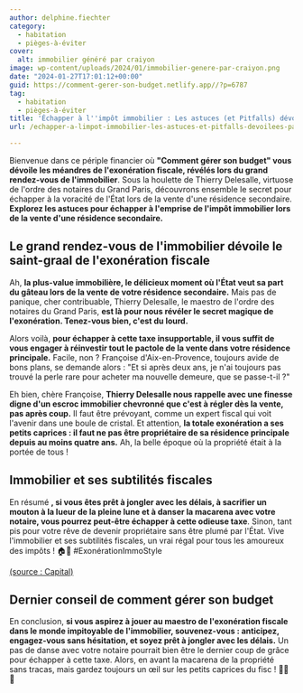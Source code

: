 ```yaml
---
author: delphine.fiechter
category:
  - habitation
  - pièges-à-éviter
cover:
  alt: immobilier généré par craiyon
image: wp-content/uploads/2024/01/immobilier-genere-par-craiyon.png
date: "2024-01-27T17:01:12+00:00"
guid: https://comment-gerer-son-budget.netlify.app//?p=6787
tag:
  - habitation
  - pièges-à-éviter
title: 'Échapper à l''impôt immobilier : Les astuces (et Pitfalls) dévoilées par le grand rendez-vous de l''immobilier'
url: /echapper-a-limpot-immobilier-les-astuces-et-pitfalls-devoilees-par-le-grand-rendez-vous-de-limmobilier/

---
```

Bienvenue dans ce périple financier où **"Comment gérer son budget" vous dévoile les méandres de l'exonération fiscale, révélés lors du grand rendez-vous de l'immobilier**. Sous la houlette de Thierry Delesalle, virtuose de l'ordre des notaires du Grand Paris, découvrons ensemble le secret pour échapper à la voracité de l'État lors de la vente d'une résidence secondaire. **Explorez les astuces pour échapper à l'emprise de l'impôt immobilier lors de la vente d'une résidence secondaire.**

## **Le grand rendez-vous de l'immobilier dévoile le saint-graal de l'exonération fiscale**

Ah, **la plus-value immobilière, le délicieux moment où l'État veut sa part du gâteau lors de la vente de votre résidence secondaire.** Mais pas de panique, cher contribuable, Thierry Delesalle, le maestro de l'ordre des notaires du Grand Paris, **est là pour nous révéler le secret magique de l'exonération. Tenez-vous bien, c'est du lourd.**

Alors voilà, **pour échapper à cette taxe insupportable, il vous suffit de vous engager à réinvestir tout le pactole de la vente dans votre résidence principale.** Facile, non ? Françoise d'Aix-en-Provence, toujours avide de bons plans, se demande alors : "Et si après deux ans, je n'ai toujours pas trouvé la perle rare pour acheter ma nouvelle demeure, que se passe-t-il ?"

Eh bien, chère Françoise, **Thierry Delesalle nous rappelle avec une finesse digne d'un escroc immobilier chevronné que c'est à régler dès la vente, pas après coup.** Il faut être prévoyant, comme un expert fiscal qui voit l'avenir dans une boule de cristal. Et attention, **la totale exonération a ses petits caprices : il faut ne pas être propriétaire de sa résidence principale depuis au moins quatre ans.** Ah, la belle époque où la propriété était à la portée de tous !

## **Immobilier et ses subtilités fiscales**

En résumé **, si vous êtes prêt à jongler avec les délais, à sacrifier un mouton à la lueur de la pleine lune et à danser la macarena avec votre notaire, vous pourrez peut-être échapper à cette odieuse taxe**. Sinon, tant pis pour votre rêve de devenir propriétaire sans être plumé par l'État. Vive l'immobilier et ses subtilités fiscales, un vrai régal pour tous les amoureux des impôts ! 🏠💸 #ExonérationImmoStyle

[(source : Capital)](https://www.capital.fr/immobilier/plus-value-immobiliere-comment-etre-exonere-dimpot-sur-la-vente-ma-residence-secondaire-1489477 "")

## **Dernier conseil de comment gérer son budget**

En conclusion, **si vous aspirez à jouer au maestro de l'exonération fiscale dans le monde impitoyable de l'immobilier, souvenez-vous : anticipez, engagez-vous sans hésitation, et soyez prêt à jongler avec les délais.** Un pas de danse avec votre notaire pourrait bien être le dernier coup de grâce pour échapper à cette taxe. Alors, en avant la macarena de la propriété sans tracas, mais gardez toujours un œil sur les petits caprices du fisc ! 💃🏡💼
